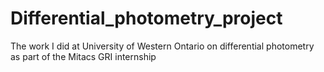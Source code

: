# Differential_photometry_project

The work I did at University of Western Ontario on differential photometry as part of the Mitacs GRI internship
